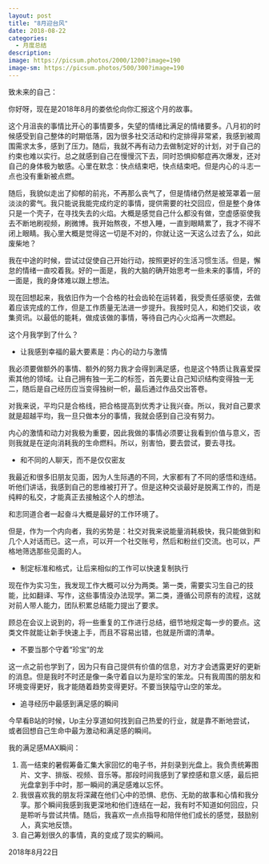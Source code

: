 ```yaml
---
layout: post
title: "8月迎台风"
date: 2018-08-22
categories:
  - 月度总结
description:
image: https://picsum.photos/2000/1200?image=190
image-sm: https://picsum.photos/500/300?image=190
---
```

致未来的自己：

你好呀，现在是2018年8月的娄依伦向你汇报这个月的故事。

这个月沮丧的事情比开心的事情要多，失望的情绪比满足的情绪要多。八月初的时候感受到自己整体的时期低落，因为很多社交活动和约定排得非常紧，我感到被周围需求太多，感到了压力。随后，我就不再有动力去做制定好的计划，对于自己的约束也难以实行<!--break-->。总之就感到自己在慢慢沉下去，同时恐惧抑郁症再次爆发，还对自己的身体极为敏感。心里在默念：快点结束吧，快点结束吧。但是内心的斗志一点也没有重新被点燃。

随后，我貌似走出了抑郁的前兆，不再那么丧气了，但是情绪仍然是被笼罩着一层淡淡的雾气。我只能说我能完成约定的事情，提供需要的社交回应，但是整个身体只是一个壳子，在寻找失去的火焰。大概是感觉自己什么都没有做，空虚感驱使我去不断地刷视频，刷微博。我开始熬夜，不想入睡，一直到眼睛累了，我才不得不闭上眼睛。我心里大概是觉得这一切是不对的，你就让这一天这么过去了么，如此废柴地？

我在中途的时候，尝试过促使自己开始行动，按照更好的生活习惯生活。但是，懈怠的情绪一直咬着我。好的一面是，我的大脑的确开始思考一些未来的事情，坏的一面是，我的身体难以跟上想法。

现在回想起来，我依旧作为一个合格的社会齿轮在运转着，我受责任感驱使，去做着应该完成的工作，但是工作质量无法进一步提升。我按时见人，和她们交谈，收集资讯。以最低的能耗，做成该做的事情，等待自己内心火焰再一次燃起。

这个月我学到了什么？

<ul>
  <li>让我感到幸福的最大要素是：内心的动力与激情</li>
</ul>
我必须要做额外的事情、额外的努力我才会得到满足感，也是这个特质让我喜爱探索其他的领域。让自己拥有独一无二的标签，首先要让自己知识结构变得独一无二，随后是自己经历应当变得独树一帜，最后通过作品交出答卷。

对我来说，平均只是合格线，把合格提高到优秀才让我兴奋。所以，我对自己要求就是超越平均，我一旦只做本分的事情，我就会感到自己没有努力。

内心的激情和动力对我极为重要，因此我做的事情必须要让我看到价值与意义，否则我就是在逆向消耗我的生命燃料。所以，别害怕，要去尝试，要去寻找。

<ul>
  <li>和不同的人聊天，而不是仅仅密友</li>
</ul>
我最近和很多旧朋友见面，因为人生际遇的不同，大家都有了不同的感悟和连结。听他们讲话，我感到自己的思维被打开了。但是这种交谈最好是脱离工作的，而是纯粹的私交，才能真正去接触这个人的想法。

和志同道合者一起奋斗大概是最好的工作环境了。

但是，作为一个内向者，我的劣势是：社交对我来说能量消耗极快，我只能做到和几个人对话而已。这一点，可以开一个社交账号，然后和粉丝们交流。也可以，严格地筛选那些见面的人。

<ul>
  <li>制定标准和格式，让后来相似的工作可以快速复制执行</li>
</ul>
现在作为实习生，我发现工作大概可以分为两类。第一类，需要实习生自己的技能，比如翻译、写作，这些事情没办法现学。第二类，遵循公司原有的流程，这就对前人带人能力，团队积累总结能力提出了要求。

顾总在会议上说到的，将一些重复的工作进行总结，细节地规定每一步的要点。这类文件就能让新手快速上手，而且不容易出错，也就是所谓的清单。

<ul>
  <li>不要当那个守着“珍宝”的龙</li>
</ul>
这一点之前也学到了，因为只有自己提供有价值的信息，对方才会透露更好的更新的消息。但是我时不时还是像一条守着自以为是珍宝的笨龙。只有我周围的朋友和环境变得更好，我才能随着趋势变得更好。不要当狭隘守山空的笨龙。

<ul>
  <li>追寻经历中最感到满足感的瞬间</li>
</ul>
今早看B站的时候，Up主分享道如何找到自己热爱的行业，就是靠不断地尝试，或者回想自己生命中最为激动和满足感的瞬间。

我的满足感MAX瞬间：
<ol>
  <li>高一结束的暑假筹备汇集大家回忆的电子书，并刻录到光盘上。我负责统筹图片、文字、排版、视频、音乐等。那段时间我感到了掌控感和意义感，最后把光盘拿到手中时，那一瞬间的满足感难以忘怀。</li>
  <li>我很喜欢我的朋友将深藏在他们心中的恐惧、悲伤、无助的故事和心情和我分享。那个瞬间我感到我更深地和他们连结在一起，我有时不知道如何回应，只是聆听与尝试共情。随后，我喜欢一点点指导和陪伴他们成长的感觉，鼓励别人，真实地反馈。</li>
  <li>自己筹划很久的事情，真的变成了现实的瞬间。</li>
</ol>

2018年8月22日